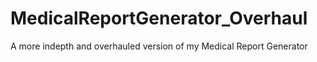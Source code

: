 # MedicalReportGenerator_Overhaul
A more indepth and overhauled version of my Medical Report Generator
